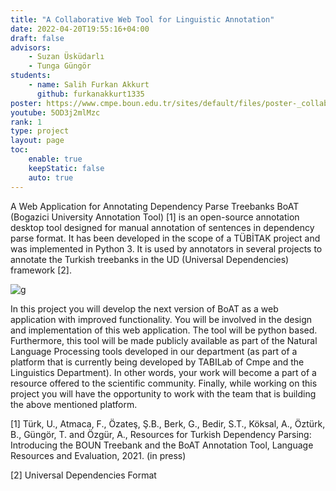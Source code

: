 ```yaml
---
title: "A Collaborative Web Tool for Linguistic Annotation"
date: 2022-04-20T19:55:16+04:00
draft: false
advisors: 
    - Suzan Üsküdarlı
    - Tunga Güngör
students: 
    - name: Salih Furkan Akkurt
      github: furkanakkurt1335
poster: https://www.cmpe.boun.edu.tr/sites/default/files/poster-_collaborative_web_platform_for_linguistic_annotation.jpg
youtube: 5OD3j2mlMzc
rank: 1
type: project
layout: page
toc:
    enable: true
    keepStatic: false
    auto: true
---
```


A Web Application for Annotating Dependency Parse Treebanks BoAT (Bogazici University Annotation Tool) [1] is an open-source annotation desktop tool designed for manual annotation of sentences in dependency parse format. It has been developed in the scope of a TÜBİTAK project and was implemented in Python 3. It is used by annotators in several projects to annotate the Turkish treebanks in the UD (Universal Dependencies) framework [2].

![g](https://www.cmpe.boun.edu.tr/sites/default/files/boat.png)

In this project you will develop the next version of BoAT as a web application with improved functionality. You will be involved in the design and implementation of this web application. The tool will be python based. Furthermore, this tool will be made publicly available as part of the Natural Language Processing tools developed in our department (as part of a platform that is currently being developed by TABILab of Cmpe and the Linguistics Department). In other words, your work will become a part of a resource offered to the scientific community. Finally, while working on this project you will have the opportunity to work with the team that is building the above mentioned platform.

[1] Türk, U., Atmaca, F., Özateş, Ş.B., Berk, G., Bedir, S.T., Köksal, A., Öztürk, B., Güngör, T. and Özgür, A., Resources for Turkish Dependency Parsing: Introducing the BOUN Treebank and the BoAT Annotation Tool, Language Resources and Evaluation, 2021. (in press)

[2] Universal Dependencies Format